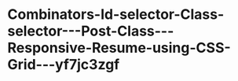 # Combinators-Id-selector-Class-selector---Post-Class---Responsive-Resume-using-CSS-Grid---yf7jc3zgf